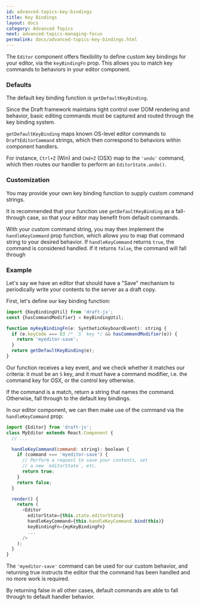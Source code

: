 ```yaml
---
id: advanced-topics-key-bindings
title: Key Bindings
layout: docs
category: Advanced Topics
next: advanced-topics-managing-focus
permalink: docs/advanced-topics-key-bindings.html
---
```


The `Editor` component offers flexibility to define custom key bindings
for your editor, via the `keyBindingFn` prop. This allows you to match key
commands to behaviors in your editor component.

### Defaults

The default key binding function is `getDefaultKeyBinding`.

Since the Draft framework maintains tight control over DOM rendering and
behavior, basic editing commands must be captured and routed through the key
binding system.

`getDefaultKeyBinding` maps known OS-level editor commands to `DraftEditorCommand`
strings, which then correspond to behaviors within component handlers.

For instance, `Ctrl+Z` (Win) and `Cmd+Z` (OSX) map to the `'undo'` command,
which then routes our handler to perform an `EditorState.undo()`.

### Customization

You may provide your own key binding function to supply custom command strings.

It is recommended that your function use `getDefaultKeyBinding` as a
fall-through case, so that your editor may benefit from default commands.

With your custom command string, you may then implement the `handleKeyCommand`
prop function, which allows you to map that command string to your desired
behavior. If `handleKeyCommand` returns `true`, the command is considered
handled. If it returns `false`, the command will fall through

### Example

Let's say we have an editor that should have a "Save" mechanism to periodically
write your contents to the server as a draft copy.

First, let's define our key binding function:

```js
import {KeyBindingUtil} from 'draft-js';
const {hasCommandModifier} = KeyBindingUtil;

function myKeyBindingFn(e: SyntheticKeyboardEvent): string {
  if (e.keyCode === 83 /* `S` key */ && hasCommandModifier(e)) {
    return 'myeditor-save';
  }
  return getDefaultKeyBinding(e);
}
```

Our function receives a key event, and we check whether it matches our criteria:
it must be an `S` key, and it must have a command modifier, i.e. the command
key for OSX, or the control key otherwise.

If the command is a match, return a string that names the command. Otherwise,
fall through to the default key bindings.

In our editor component, we can then make use of the command via the
`handleKeyCommand` prop:

```js
import {Editor} from 'draft-js';
class MyEditor extends React.Component {
  // ...

  handleKeyCommand(command: string): boolean {
    if (command === 'myeditor-save') {
      // Perform a request to save your contents, set
      // a new `editorState`, etc.
      return true;
    }
    return false;
  }

  render() {
    return (
      <Editor
        editorState={this.state.editorState}
        handleKeyCommand={this.handleKeyCommand.bind(this)}
        keyBindingFn={myKeyBindingFn}
        ...
      />
    );
  }
}
```

The `'myeditor-save'` command can be used for our custom behavior, and returning
true instructs the editor that the command has been handled and no more work
is required.

By returning false in all other cases, default commands are able to fall
through to default handler behavior.
